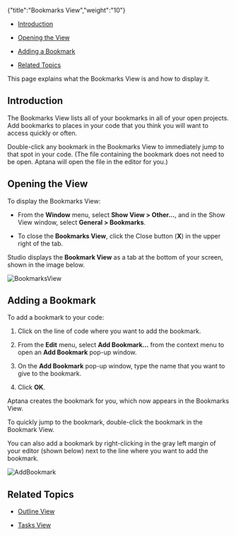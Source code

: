 {"title":"Bookmarks View","weight":"10"}

* [Introduction](#introduction)

* [Opening the View](#opening-the-view)

* [Adding a Bookmark](#adding-a-bookmark)

* [Related Topics](#related-topics)

This page explains what the Bookmarks View is and how to display it.

## Introduction

The Bookmarks View lists all of your bookmarks in all of your open projects. Add bookmarks to places in your code that you think you will want to access quickly or often.

Double-click any bookmark in the Bookmarks View to immediately jump to that spot in your code. (The file containing the bookmark does not need to be open. Aptana will open the file in the editor for you.)

## Opening the View

To display the Bookmarks View:

* From the **Window** menu, select **Show View > Other...**, and in the Show View window, select **General > Bookmarks**.

* To close the **Bookmarks View**, click the Close button (**X**) in the upper right of the tab.

Studio displays the **Bookmark View** as a tab at the bottom of your screen, shown in the image below.

![BookmarksView](/Images/appc/download/attachments/30083305/BookmarksView.png)

## Adding a Bookmark

To add a bookmark to your code:

1. Click on the line of code where you want to add the bookmark.

2. From the **Edit** menu, select **Add Bookmark...** from the context menu to open an **Add Bookmark** pop-up window.

3. On the **Add Bookmark** pop-up window, type the name that you want to give to the bookmark.

4. Click **OK**.

Aptana creates the bookmark for you, which now appears in the Bookmarks View.

To quickly jump to the bookmark, double-click the bookmark in the Bookmark View.

You can also add a bookmark by right-clicking in the gray left margin of your editor (shown below) next to the line where you want to add the bookmark.

![AddBookmark](/Images/appc/download/attachments/30083305/AddBookmark.png)

## Related Topics

* [Outline View](/docs/appc/Axway_Appcelerator_Studio/Axway_Appcelerator_Studio_Guide/Basic_Concepts/Views/Outline_View/)

* [Tasks View](/docs/appc/Axway_Appcelerator_Studio/Axway_Appcelerator_Studio_Guide/Basic_Concepts/Views/Tasks_View/)
